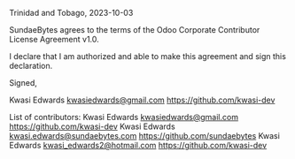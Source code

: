Trinidad and Tobago, 2023-10-03

SundaeBytes agrees to the terms of the Odoo Corporate Contributor License
Agreement v1.0.

I declare that I am authorized and able to make this agreement and sign this
declaration.

Signed,

Kwasi Edwards kwasiedwards@gmail.com   https://github.com/kwasi-dev

List of contributors:
Kwasi Edwards kwasiedwards@gmail.com   https://github.com/kwasi-dev
Kwasi Edwards kwasi.edwards@sundaebytes.com https://github.com/sundaebytes
Kwasi Edwards kwasi_edwards2@hotmail.com https://github.com/kwasi-dev
